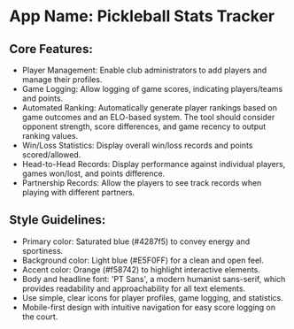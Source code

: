 # **App Name**: Pickleball Stats Tracker

## Core Features:

- Player Management: Enable club administrators to add players and manage their profiles.
- Game Logging: Allow logging of game scores, indicating players/teams and points.
- Automated Ranking: Automatically generate player rankings based on game outcomes and an ELO-based system. The tool should consider opponent strength, score differences, and game recency to output ranking values.
- Win/Loss Statistics: Display overall win/loss records and points scored/allowed.
- Head-to-Head Records: Display performance against individual players, games won/lost, and points difference.
- Partnership Records: Allow the players to see track records when playing with different partners.

## Style Guidelines:

- Primary color: Saturated blue (#4287f5) to convey energy and sportiness.
- Background color: Light blue (#E5F0FF) for a clean and open feel.
- Accent color: Orange (#f58742) to highlight interactive elements.
- Body and headline font: 'PT Sans', a modern humanist sans-serif, which provides readability and approachability for all text elements.
- Use simple, clear icons for player profiles, game logging, and statistics.
- Mobile-first design with intuitive navigation for easy score logging on the court.
